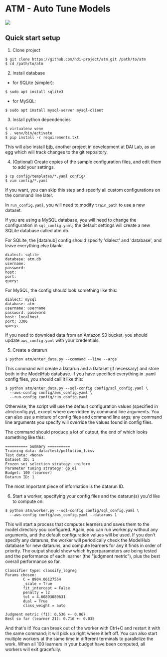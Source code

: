 ATM - Auto Tune Models
====

[![](https://img.shields.io/badge/docs-latest-blue.svg)](https://hdi-project.github.io/ATM/)

## Quick start setup
1. Clone project
```
$ git clone https://github.com/hdi-project/atm.git /path/to/atm
$ cd /path/to/atm
```

2. Install database
- for SQLite (simpler):
```
$ sudo apt install sqlite3
```

- for MySQL: 
```
$ sudo apt install mysql-server mysql-client
```

3. Install python dependencies
```
$ virtualenv venv
$ . venv/bin/activate
$ pip install -r requirements.txt
```
This will also install [btb](https://github.com/hdi-project/btb), another
project in development at DAI Lab, as an egg which will track changes to the git
repository.

4. (Optional) Create copies of the sample configuration files, and edit them to
   add your settings. 
```
$ cp config/templates/*.yaml config/
$ vim config/*.yaml
```
If you want, you can skip this step and specify all custom configurations on the
command line later.

In `run_config.yaml`, you will need to modify `train_path` to use a new dataset.

If you are using a MySQL database, you will need to change the configuration in
`sql_config.yaml`; the default settings will create a new SQLite database called
atm.db.

For SQLite, the [datahub] config should specify 'dialect' and 'database', and
leave everything else blank:

    dialect: sqlite
    database: atm.db
    username:
    password:
    host:
    port:
    query:

For MySQL, the config should look something like this: 

    dialect: mysql
    database: atm
    username: username
    password: password
    host: localhost
    port: 3306
    query:

If you need to download data from an Amazon S3 bucket, you should update
`aws_config.yaml` with your credentials.

5. Create a datarun
```
$ python atm/enter_data.py --command --line --args
```

This command will create a Datarun and a Dataset (if necessary) and store both
in the ModelHub database. If you have specified everything in .yaml config
files, you should call it like this:

```
$ python atm/enter_data.py --sql-config config/sql_config.yaml \
  --aws-config config/aws_config.yaml \
  --run-config config/run_config.yaml
```

Otherwise, the script will use the default configuration values (specified in
atm/config.py), except where overridden by command line arguments. You can also
use a mixture of config files and command line args; any command line arguments
you specify will override the values found in config files.

The command should produce a lot of output, the end of which looks something
like this:

    ========== Summary ==========
    Training data: data/test/pollution_1.csv
    Test data: <None>
    Dataset ID: 1
    Frozen set selection strategy: uniform
    Parameter tuning strategy: gp_ei
    Budget: 100 (learner)
    Datarun ID: 1

The most important piece of information is the datarun ID.

6. Start a worker, specifying your config files and the datarun(s) you'd like to
   compute on:
```
$ python atm/worker.py --sql-config config/sql_config.yaml \
  --aws-config config/aws_config.yaml --dataruns 1
```

This will start a process that computes learners and saves them to the model
directory you configured. Again, you can run worker.py without any arguments,
and the default configuration values will be used. If you don't specify any
dataruns, the worker will periodically check the ModelHub database for new
dataruns, and compute learners for any it finds in order of priority.  The
output should show which hyperparameters are being tested and the performance of
each learner (the "judgment metric"), plus the best overall performance so far.

    Classifier type: classify_logreg
    Params chosen:
            C = 8904.06127554
            _scale = True
            fit_intercept = False
            penalty = l2
            tol = 4.60893080631
            dual = True
            class_weight = auto

    Judgment metric (f1): 0.536 +- 0.067
    Best so far (learner 21): 0.716 +- 0.035

And that's it! You can break out of the worker with Ctrl+C and restart it with
the same command; it will pick up right where it left off. You can also start
multiple workers at the same time in different terminals to parallelize the
work. When all 100 learners in your budget have been computed, all workers will
exit gracefully.

<!--## Testing Tuners and Selectors-->

<!--The script `test_btb.py`, in the main directory, allows you to test different-->
<!--BTB Tuners and Selectors using ATM. You will need AWS access keys from DAI lab-->
<!--in order to download data from the S3 bucket. To use the script, -->
<!--config file as described above, then add the following fields (replacing the-->
<!--API keys with your own):-->

<!--```-->
<!--[aws]-->
<!--access_key: YOURACCESSKEY-->
<!--secret_key: YoUrSECr3tKeY-->
<!--s3_bucket: mit-dai-delphi-datastore-->
<!--s3_folder: downloaded-->
<!--```-->

<!--Then, add the name of the data file you want to test:-->

<!--```-->
<!--[data]-->
<!--alldatapath: filename.csv-->
<!--```-->

<!--To test a custom implementation of a BTB tuner or selector, define a new class called:-->
  <!--* for Tuners, CustomTuner (inheriting from btb.tuning.Tuner)-->
  <!--* for Selectors, CustomSelector (inheriting from btb.selection.Selector)-->
<!--You can see examples of custom implementations in-->
<!--btb/selection/custom\_selector.py and btb/tuning/custom\_tuning.py. Then, run-->
<!--the script:-->

<!--```-->
<!--python test_btb.py --config config/atm.cnf --tuner /path/to/custom_tuner.py --selector /path/to/custom_selector.py-->
<!--```-->

<!--This will create a new datarun and start a worker to run it to completion. You-->
<!--can also choose to use the default tuners and selectors included with BTB:-->

<!--```-->
<!--python test_btb.py --config config/atm.cnf --tuner gp --selector ucb1-->
<!--```-->

<!--Note: Any dataset with less than 30 samples will fail for the DBN classifier unless the DBN `minibatch_size` constant is changed to match the number of samples.-->
